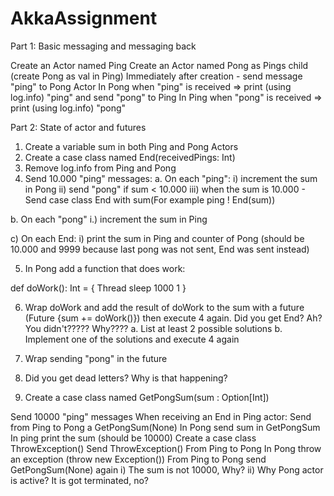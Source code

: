 # AkkaAssignment

Part 1: Basic messaging and messaging back

Create an Actor named Ping
Create an Actor named Pong as Pings child (create Pong as val in Ping)
Immediately after creation - send message "ping" to Pong Actor
In Pong when "ping" is received => print (using log.info) "ping" and send "pong" to Ping
In Ping when "pong" is received => print (using log.info) "pong"

Part 2: State of actor and futures

1. Create a variable sum in both Ping and Pong Actors
2. Create a case class named End(receivedPings: Int)
3. Remove log.info from Ping and Pong
4. Send 10.000 "ping" messages:
a. On each "ping":
   i) increment the sum in Pong
   ii) send "pong" if sum < 10.000
   iii) when the sum is 10.000 - Send case class End with sum(For example ping ! End(sum))


b. On each "pong"
  i.) increment the sum in Ping

c) On each End:
i) print the sum in Ping and counter of Pong (should be 10.000 and 9999 because last pong was not sent, End was sent instead)

5. In Pong add a function that does work:

def doWork(): Int = {
       Thread sleep 1000
       1
}

6. Wrap doWork and add the result of doWork to the sum with a future (Future {sum += doWork()}) then execute 4 again. Did you get End? Ah? You didn't????? Why????
  a. List at least 2 possible solutions
  b. Implement one of the solutions and execute 4 again

7. Wrap sending "pong" in the future

8. Did you get dead letters? Why is that happening?

10. Create a case class named GetPongSum(sum : Option[Int])

Send 10000 "ping" messages
When receiving an End in Ping actor:
Send from Ping to Pong a GetPongSum(None)
In Pong send sum in GetPongSum
In ping print the sum (should be 10000)
Create a case class ThrowException()
Send ThrowException() From Ping to Pong
In Pong throw an exception (throw new Exception())
From Ping to Pong send GetPongSum(None) again
             i) The sum is not 10000, Why?             ii) Why Pong actor is active? It is got terminated, no?
